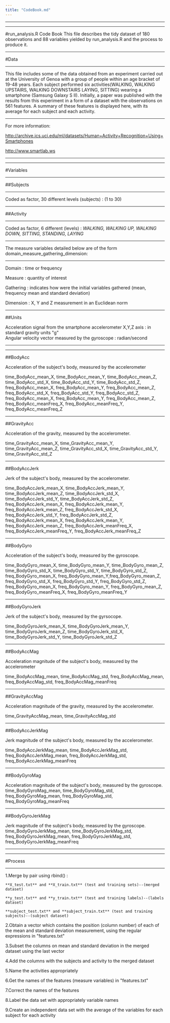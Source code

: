 ```yaml
---
title: "CodeBook.md"
---
```



***
***




#run_analysis.R Code Book
This file describes the tidy dataset of 180 observations and 88 variables yielded by run_analysis.R and the process to produce it.    

***

#Data

***

This file includes some of the data obtained from an experiment carried out at the University of Genoa with a group of people within an age bracket of 19-48 years. Each subject performed six activities(WALKING, WALKING UPSTAIRS, WALKING DOWNSTAIRS  LAYING, SITTING) wearing a smartphone (Samsung Galaxy S II). Initially, a paper was published with the results from this experiment in a form of a dataset with the observations on 561 features. A summary of these features is displayed here, with its  average for each subject and each activity.

***

For more information:
    
http://archive.ics.uci.edu/ml/datasets/Human+Activity+Recognition+Using+Smartphones

http://www.smartlab.ws

***
***




#Variables



***

##Subjects 

***

Coded as factor, 30 different levels (subjects) : (1 to 30)

***

##Activity 

***

Coded as factor, 6 different (levels) : *WALKING, WALKING UP, WALKING DOWN, SITTING, STANDING, LAYING*



***



The measure variables detailed below are of the form domain_measure_gathering_dimension:

***


Domain : time or frequency  

Measure : quantity of interest 

Gathering : indicates how were the initial variables gathered (mean, frequency mean and standard deviation)  

Dimension : X, Y and Z measurement in an Euclidean norm  
  
***


  
##Units
  
  Acceleration signal from the smartphone accelerometer X,Y,Z axis : in standard gravity units "g"  
  Angular velocity vector measured by the gyroscope : radian/second
  
  

***
***


##BodyAcc

Acceleration of the subject's body, measured by the accelerometer

time_BodyAcc_mean_X, time_BodyAcc_mean_Y, time_BodyAcc_mean_Z, time_BodyAcc_std_X, time_BodyAcc_std_Y,          time_BodyAcc_std_Z, freq_BodyAcc_mean_X, freq_BodyAcc_mean_Y, freq_BodyAcc_mean_Z, 
freq_BodyAcc_std_X, freq_BodyAcc_std_Y, freq_BodyAcc_std_Z, freq_BodyAcc_mean_X, freq_BodyAcc_mean_Y, freq_BodyAcc_mean_Z, freq_BodyAcc_meanFreq_X, freq_BodyAcc_meanFreq_Y, freq_BodyAcc_meanFreq_Z

***



##GravityAcc

Acceleration of the gravity, measured by the accelerometer.

time_GravityAcc_mean_X, time_GravityAcc_mean_Y, time_GravityAcc_mean_Z, time_GravityAcc_std_X, time_GravityAcc_std_Y, time_GravityAcc_std_Z

***



##BodyAccJerk

Jerk of the subject's body, measured by the accelerometer.

time_BodyAccJerk_mean_X, time_BodyAccJerk_mean_Y, time_BodyAccJerk_mean_Z, time_BodyAccJerk_std_X,      time_BodyAccJerk_std_Y, time_BodyAccJerk_std_Z, freq_BodyAccJerk_mean_X, freq_BodyAccJerk_mean_Y, freq_BodyAccJerk_mean_Z, freq_BodyAccJerk_std_X, freq_BodyAccJerk_std_Y, freq_BodyAccJerk_std_Z, freq_BodyAccJerk_mean_X, freq_BodyAccJerk_mean_Y, freq_BodyAccJerk_mean_Z, freq_BodyAccJerk_meanFreq_X, freq_BodyAccJerk_meanFreq_Y, freq_BodyAccJerk_meanFreq_Z

***

##BodyGyro

Acceleration of the subject's body, measured by the gyroscope.

time_BodyGyro_mean_X, time_BodyGyro_mean_Y, time_BodyGyro_mean_Z, time_BodyGyro_std_X, time_BodyGyro_std_Y, time_BodyGyro_std_Z, freq_BodyGyro_mean_X, freq_BodyGyro_mean_Y,freq_BodyGyro_mean_Z, freq_BodyGyro_std_X, freq_BodyGyro_std_Y, freq_BodyGyro_std_Z, 
freq_BodyGyro_mean_X, freq_BodyGyro_mean_Y, freq_BodyGyro_mean_Z, freq_BodyGyro_meanFreq_X, freq_BodyGyro_meanFreq_Y

***


##BodyGyroJerk

Jerk of the subject's body, measured by the gyrsocope.
 
time_BodyGyroJerk_mean_X, time_BodyGyroJerk_mean_Y, time_BodyGyroJerk_mean_Z, time_BodyGyroJerk_std_X, time_BodyGyroJerk_std_Y, time_BodyGyroJerk_std_Z

***



##BodyAccMag

Acceleration magnitude of the subject's body, measured by the accelerometer

time_BodyAccMag_mean, time_BodyAccMag_std, freq_BodyAccMag_mean, freq_BodyAccMag_std, freq_BodyAccMag_meanFreq

***



##GravityAccMag

Acceleration magnitude of the gravity, measured by the accelerometer.

time_GravityAccMag_mean, time_GravityAccMag_std

***


##BodyAccJerkMag

Jerk magnitude of the subject's body, measured by the accelerometer.

time_BodyAccJerkMag_mean, time_BodyAccJerkMag_std, freq_BodyAccJerkMag_mean, freq_BodyAccJerkMag_std, freq_BodyAccJerkMag_meanFreq

***


##BodyGyroMag

Acceleration magnitude of the subject's body, measured by the gyroscope.
time_BodyGyroMag_mean, time_BodyGyroMag_std, freq_BodyGyroMag_mean, freq_BodyGyroMag_std, freq_BodyGyroMag_meanFreq


***

##BodyGyroJerkMag

Jerk magnitude of the subject's body, measured by the gyroscope.
time_BodyGyroJerkMag_mean, time_BodyGyroJerkMag_std, freq_BodyGyroJerkMag_mean, freq_BodyGyroJerkMag_std, freq_BodyGyroJerkMag_meanFreq

***
***



#Process 

***

1.Merge by pair using rbind() :

    **X_test.txt** and **X_train.txt** (test and training sets)--(merged dataset)

    **y_test.txt** and **y_train.txt** (test and training labels)--(labels dataset)

    **subject_test.txt** and **subject_train.txt** (test and training subjects)--(subject dataset)


2.Obtain a vector which contains the position (column number) of each of the mean and standard deviation measurement, using the regular expressions in "features.txt"


3.Subset the columns on mean and standard deviation in the merged dataset using the last vector 


4.Add the columns with the subjects and activity to the merged dataset


5.Name the activities appropriately


6.Get the names of the features (measure variables) in "features.txt" 


7.Correct the names of the features


8.Label the data set with appropriately variable names


9.Create an independent data set with the average of the variables for each subject for each activity
  




